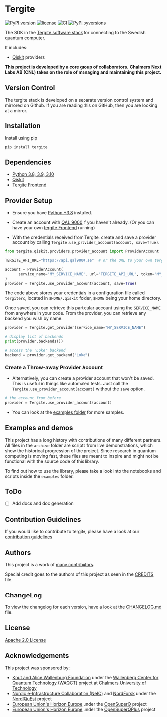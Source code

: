 # Tergite

[![PyPI version](https://badge.fury.io/py/tergite.svg)](https://pypi.python.org/pypi/tergite/) [![license](https://img.shields.io/pypi/l/tergite.svg)](https://pypi.python.org/pypi/tergite/) [![CI](https://github.com/tergite/tergite/actions/workflows/ci.yml/badge.svg)](https://github.com/tergite/tergite/actions) [![PyPI pyversions](https://img.shields.io/pypi/pyversions/tergite.svg)](https://pypi.python.org/pypi/tergite/)  

The SDK in the [Tergite software stack](https://tergite.github.io/) for connecting to the Swedish quantum computer.  

It includes:

- [Qiskit](https://github.com/Qiskit/qiskit) providers

**This project is developed by a core group of collaborators.**
**Chalmers Next Labs AB (CNL) takes on the role of managing and maintaining this project.**

## Version Control

The tergite stack is developed on a separate version control system and mirrored on Github.
If you are reading this on GitHub, then you are looking at a mirror.

## Installation

Install using pip

```shell
pip install tergite
```

## Dependencies

- [Python 3.8, 3.9, 3.10](https://www.python.org/)
- [Qiskit](https://github.com/Qiskit/qiskit)
- [Tergite Frontend](https://github.com/tergite/tergite-frontend)

## Provider Setup

- Ensure you have [Python +3.8](https://www.python.org/) installed.

- Create an account with [QAL 9000](https://www.qal9000.se/) if you haven't already. (Or you can have your own [tergite Frontend](https://github.com/tergite/tergite-frontend) running)

- With the credentials received from Tergite, create and save a provider account by calling `Tergite.use_provider_account(account, save=True)`.

```python
from tergite.qiskit.providers.provider_account import ProviderAccount

TERGITE_API_URL="https://api.qal9000.se"  # or the URL to your own tergite MSS

account = ProviderAccount(
      service_name="MY_SERVICE_NAME", url="TERGITE_API_URL", token="MY_API_TOKEN"
)
provider = Tergite.use_provider_account(account, save=True)
```

The code above stores your credentials in a configuration file called `tergiterc`, located in `$HOME/.qiskit` folder, `$HOME` being your home directory.

Once saved, you can retrieve this particular account using the `SERVICE_NAME` from anywhere in your code. From the provider, you can retrieve any backend you wish by name.

```python
provider = Tergite.get_provider(service_name="MY_SERVICE_NAME")

# display list of backends
print(provider.backends())

# access the 'Loke' backend
backend = provider.get_backend("Loke")
```

### Create a Throw-away Provider Account

- Alternatively, you can create a provider account that won't be saved. This is useful in things like automated tests. Just call the `Tergite.use_provider_account(account)` without the `save` option.

```python
# the account from before
provider = Tergite.use_provider_account(account)
```

- You can look at the [examples folder](./examples) for more samples.

## Examples and demos

This project has a long history with contributions of many different partners. 
All files in the `archive` folder are scripts from live demonstrations, which show the historical progression of the project.
Since research in quantum computing is moving fast, these files are meant to inspire and might not be functional with the source code of this library.

To find out how to use the library, please take a look into the notebooks and scripts inside the `examples` folder.

## ToDo

- [ ] Add docs and doc generation

## Contribution Guidelines

If you would like to contribute to tergite, please have a look at our [contribution guidelines](./CONTRIBUTING.md)

## Authors

This project is a work of [many contributors](https://github.com/tergite/tergite/graphs/contributors).

Special credit goes to the authors of this project as seen in the [CREDITS](./CREDITS.md) file.

## ChangeLog

To view the changelog for each version, have a look at the [CHANGELOG.md](./CHANGELOG.md) file.

## License

[Apache 2.0 License](./LICENSE.txt)

## Acknowledgements

This project was sponsored by:

- [Knut and Alice Wallenburg Foundation](https://kaw.wallenberg.org/en) under the [Wallenberg Center for Quantum Technology (WAQCT)](https://www.chalmers.se/en/centres/wacqt/) project at [Chalmers University of Technology](https://www.chalmers.se)
- [Nordic e-Infrastructure Collaboration (NeIC)](https://neic.no) and [NordForsk](https://www.nordforsk.org/sv) under the [NordIQuEst](https://neic.no/nordiquest/) project
- [European Union's Horizon Europe](https://research-and-innovation.ec.europa.eu/funding/funding-opportunities/funding-programmes-and-open-calls/horizon-europe_en) under the [OpenSuperQ](https://cordis.europa.eu/project/id/820363) project
- [European Union's Horizon Europe](https://research-and-innovation.ec.europa.eu/funding/funding-opportunities/funding-programmes-and-open-calls/horizon-europe_en) under the [OpenSuperQPlus](https://opensuperqplus.eu/) project

